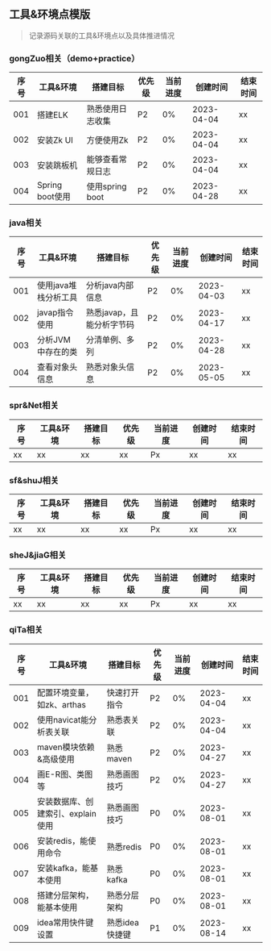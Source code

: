 ## 工具&环境点模版
> 记录源码关联的工具&环境点以及具体推进情况

### gongZuo相关（demo+practice）
| 序号  | 工具&环境         | 搭建目标          | 优先级 | 当前进度 | 创建时间       | 结束时间 |
|-----|---------------|---------------|-----|------|------------|------|
| 001 | 搭建ELK         | 熟悉使用日志收集      | P2  | 0%   | 2023-04-04 | xx   |
| 002 | 安装Zk UI       | 方便使用Zk        | P2  | 0%   | 2023-04-04 | xx   |
| 003 | 安装跳板机         | 能够查看常规日志      | P2  | 0%   | 2023-04-04 | xx   |
| 004 | Spring boot使用 | 使用spring boot | P2  | 0%   | 2023-04-28 | xx   |

### java相关
| 序号  | 工具&环境        | 搭建目标            | 优先级 | 当前进度 | 创建时间       | 结束时间 |
|-----|--------------|-----------------|-----|------|------------|------|
| 001 | 使用java堆栈分析工具 | 分析java内部信息      | P2  | 0%   | 2023-04-03 | xx   |
| 002 | javap指令使用    | 熟悉javap，且能分析字节码 | P2  | 0%   | 2023-04-17 | xx   |
| 003 | 分析JVM中存在的类   | 分清单例、多列         | P2  | 0%   | 2023-04-28 | xx   |
| 004 | 查看对象头信息      | 熟悉对象头信息         | P2  | 0%   | 2023-05-05 | xx   |

### spr&Net相关
| 序号  | 工具&环境 | 搭建目标 | 优先级 | 当前进度 | 创建时间 | 结束时间 |
|-----|-------|------|-----|------|------|------|
| xx  | xx    | xx   | xx  | Px   | xx   | xx   |

### sf&shuJ相关
| 序号  | 工具&环境 | 搭建目标 | 优先级 | 当前进度 | 创建时间 | 结束时间 |
|-----|-------|------|-----|------|------|------|
| xx  | xx    | xx   | xx  | Px   | xx   | xx   |

### sheJ&jiaG相关
| 序号  | 工具&环境 | 搭建目标 | 优先级 | 当前进度 | 创建时间 | 结束时间 |
|-----|-------|------|-----|------|------|------|
| xx  | xx    | xx   | xx  | Px   | xx   | xx   |

### qiTa相关
| 序号  | 工具&环境                | 搭建目标      | 优先级 | 当前进度 | 创建时间       | 结束时间 |
|-----|----------------------|-----------|-----|------|------------|------|
| 001 | 配置环境变量，如zk、arthas    | 快速打开指令    | P2  | 0%   | 2023-04-04 | xx   |
| 002 | 使用navicat能分析表关联      | 熟悉表关联     | P2  | 0%   | 2023-04-04 | xx   |
| 003 | maven模块依赖&高级使用       | 熟悉maven   | P2  | 0%   | 2023-04-27 | xx   |
| 004 | 画E-R图、类图等            | 熟悉画图技巧    | P2  | 0%   | 2023-04-27 | xx   |
| 005 | 安装数据库、创建索引、explain使用 | 熟悉画图技巧    | P0  | 0%   | 2023-08-01 | xx   |
| 006 | 安装redis，能使用命令        | 熟悉redis   | P0  | 0%   | 2023-08-01 | xx   |
| 007 | 安装kafka，能基本使用        | 熟悉kafka   | P0  | 0%   | 2023-08-01 | xx   |
| 008 | 搭建分层架构，能基本使用         | 熟悉分层架构    | P0  | 0%   | 2023-08-01 | xx   |
| 009 | idea常用快件键设置          | 熟悉idea快捷键 | P1  | 0%   | 2023-08-14 | xx   |
